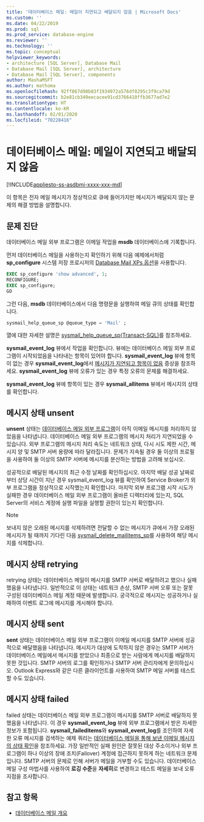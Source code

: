 ```yaml
---
title: '데이터베이스 메일: 메일이 지연되고 배달되지 않음 | Microsoft Docs'
ms.custom: ''
ms.date: 04/22/2019
ms.prod: sql
ms.prod_service: database-engine
ms.reviewer: ''
ms.technology: ''
ms.topic: conceptual
helpviewer_keywords:
- architecture [SQL Server], Database Mail
- Database Mail [SQL Server], architecture
- Database Mail [SQL Server], components
author: MashaMSFT
ms.author: mathoma
ms.openlocfilehash: 92ff867d98b83f1934972a576df8295c3f9ca79d
ms.sourcegitcommit: b2e81cb349eecacee91cd3766410ffb3677ad7e2
ms.translationtype: HT
ms.contentlocale: ko-KR
ms.lasthandoff: 02/01/2020
ms.locfileid: "70228416"
---
```

# <a name="database-mail-mail-queued-not-delivered"></a>데이터베이스 메일: 메일이 지연되고 배달되지 않음 
[!INCLUDE[appliesto-ss-asdbmi-xxxx-xxx-md](../../includes/appliesto-ss-asdbmi-xxxx-xxx-md.md)]

이 항목은 전자 메일 메시지가 정상적으로 큐에 들어가지만 메시지가 배달되지 않는 문제의 해결 방법을 설명합니다.

## <a name="diagnose-the-problem"></a>문제 진단 

데이터베이스 메일 외부 프로그램은 이메일 작업을 **msdb** 데이터베이스에 기록합니다.

먼저 데이터베이스 메일을 사용하는지 확인하기 위해 다음 예제에서처럼 **sp_configure** 시스템 저장 프로시저의 [Database Mail XPs 옵션](../../database-engine/configure-windows/database-mail-xps-server-configuration-option.md)을 사용합니다.

```sql 
EXEC sp_configure 'show advanced', 1;  
RECONFIGURE; 
EXEC sp_configure; 
GO
```

그런 다음, **msdb** 데이터베이스에서 다음 명령문을 실행하여 메일 큐의 상태를 확인합니다.

```sql
sysmail_help_queue_sp @queue_type = 'Mail' ;
```

열에 대한 자세한 설명은 [sysmail_help_queue_sp(Transact-SQL)](../system-stored-procedures/sysmail-help-queue-sp-transact-sql.md#result-set)를 참조하세요.

**sysmail_event_log** 뷰에서 작업을 확인합니다. 뷰에는 데이터베이스 메일 외부 프로그램이 시작되었음을 나타내는 항목이 있어야 합니다. **sysmail_event_log** 뷰에 항목이 없는 경우 **sysmail_event_log**에서 [메시지가 지연되고 항목이 없음](database-mail-common-errors.md#database-mail-queued-no-entries-in-sysmail_event_log-or-windows-application-event-log) 증상을 참조하세요. **sysmail_event_log** 뷰에 오류가 있는 경우 특정 오류의 문제를 해결하세요.

**sysmail_event_log** 뷰에 항목이 있는 경우 **sysmail_allitems** 뷰에서 메시지의 상태를 확인합니다.

## <a name="message-status-unsent"></a>메시지 상태 unsent 

**unsent** 상태는 [데이터베이스 메일 외부 프로그램](database-mail-external-program.md)이 아직 이메일 메시지를 처리하지 않았음을 나타냅니다. 데이터베이스 메일 외부 프로그램의 메시지 처리가 지연되었을 수 있습니다. 외부 프로그램의 메시지 처리 속도는 네트워크 상태, 다시 시도 제한 시간, 메시지 양 및 SMTP 서버 용량에 따라 달라집니다. 문제가 지속될 경우 둘 이상의 프로필을 사용하여 둘 이상의 SMTP 서버에 메시지를 분산하는 방법을 고려해 보십시오.

성공적으로 배달된 메시지의 최근 수정 날짜를 확인하십시오. 마지막 배달 성공 날짜로부터 상당 시간이 지난 경우 sysmail_event_log 뷰를 확인하여 Service Broker가 외부 프로그램을 정상적으로 시작했는지 확인합니다. 마지막 외부 프로그램 시작 시도가 실패한 경우 데이터베이스 메일 외부 프로그램이 올바른 디렉터리에 있는지, SQL Server의 서비스 계정에 실행 파일을 실행할 권한이 있는지 확인합니다.

   > [!NOTE]
   > 보내지 않은 오래된 메시지를 삭제하려면 전달할 수 없는 메시지가 큐에서 가장 오래된 메시지가 될 때까지 기다린 다음 [sysmail_delete_mailitems_sp](../system-stored-procedures/sysmail-delete-mailitems-sp-transact-sql.md)를 사용하여 해당 메시지를 삭제합니다.

## <a name="message-status-retrying"></a>메시지 상태 retrying

retrying 상태는 데이터베이스 메일이 메시지를 SMTP 서버로 배달하려고 했으나 실패했음을 나타냅니다. 일반적으로 이 상태는 네트워크 손상, SMTP 서버 오류 또는 잘못 구성된 데이터베이스 메일 계정 때문에 발생합니다. 궁극적으로 메시지는 성공하거나 실패하여 이벤트 로그에 메시지를 게시해야 합니다.

## <a name="message-status-sent"></a>메시지 상태 sent

**sent** 상태는 데이터베이스 메일 외부 프로그램이 이메일 메시지를 SMTP 서버에 성공적으로 배달했음을 나타냅니다. 메시지가 대상에 도착하지 않은 경우는 SMTP 서버가 데이터베이스 메일에서 메시지를 받았으나 최종으로 받는 사람에게 메시지를 배달하지 못한 것입니다. SMTP 서버의 로그를 확인하거나 SMTP 서버 관리자에게 문의하십시오. Outlook Express와 같은 다른 클라이언트를 사용하여 SMTP 메일 서버를 테스트할 수도 있습니다.

## <a name="message-status-failed"></a>메시지 상태 failed

failed 상태는 데이터베이스 메일 외부 프로그램이 메시지를 SMTP 서버로 배달하지 못했음을 나타냅니다. 이 경우 **sysmail_event_log** 뷰에 외부 프로그램에서 받은 자세한 정보가 포함됩니다. **sysmail_faileditems**와 **sysmail_event_log**를 조인하여 자세한 오류 메시지를 검색하는 예제 쿼리는 [데이터베이스 메일을 통해 보낸 이메일 메시지의 상태 확인](check-the-status-of-e-mail-messages-sent-with-database-mail.md)을 참조하세요. 가장 일반적인 실패 원인은 잘못된 대상 주소이거나 외부 프로그램이 하나 이상의 장애 조치(Failover) 계정에 접근하지 못하게 하는 네트워크 문제입니다. SMTP 서버의 문제로 인해 서버가 메일을 거부할 수도 있습니다. 데이터베이스 메일 구성 마법사를 사용하여 **로깅 수준**을 **자세히**로 변경하고 테스트 메일을 보내 오류 지점을 조사합니다.



##  <a name="RelatedContent"></a> 참고 항목
  
-  [데이터베이스 메일 개요](database-mail.md)

  
  
